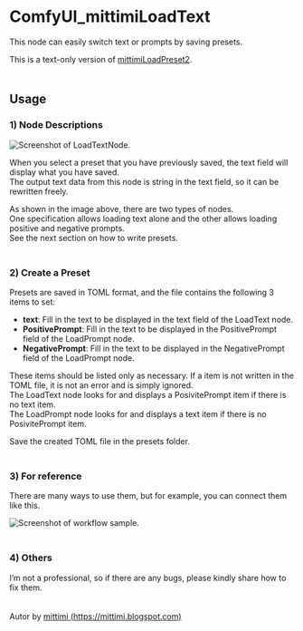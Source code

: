 # ComfyUI_mittimiLoadText

This node can easily switch text or prompts by saving presets.

This is a text-only version of [mittimiLoadPreset2](https://github.com/mittimi/ComfyUI_mittimiLoadPreset2).  
　  

## Usage
### 1) Node Descriptions  
![Screenshot of LoadTextNode.](/assets/images/001.jpg) 

When you select a preset that you have previously saved, the text field will display what you have saved.  
The output text data from this node is string in the text field, so it can be rewritten freely.  
  
As shown in the image above, there are two types of nodes.  
One specification allows loading text alone and the other allows loading positive and negative prompts.  
See the next section on how to write presets.  
　  

### 2) Create a Preset

Presets are saved in TOML format, and the file contains the following 3 items to set:

- **text**: Fill in the text to be displayed in the text field of the LoadText node.
- **PositivePrompt**: Fill in the text to be displayed in the PositivePrompt field of the LoadPrompt node.
- **NegativePrompt**: Fill in the text to be displayed in the NegativePrompt field of the LoadPrompt node.

These items should be listed only as necessary. If a item is not written in the TOML file, it is not an error and is simply ignored.  
The LoadText node looks for and displays a PosivitePrompt item if there is no text item.  
The LoadPrompt node looks for and displays a text item if there is no PosivitePrompt item.  

Save the created TOML file in the presets folder.  
　  

### 3) For reference  

There are many ways to use them, but for example, you can connect them like this.  

![Screenshot of workflow sample.](/assets/images/002.jpg)  
　  

### 4) Others  
I’m not a professional, so if there are any bugs, please kindly share how to fix them.  
　  

Autor by [mittimi (https://mittimi.blogspot.com)](https://mittimi.blogspot.com)

